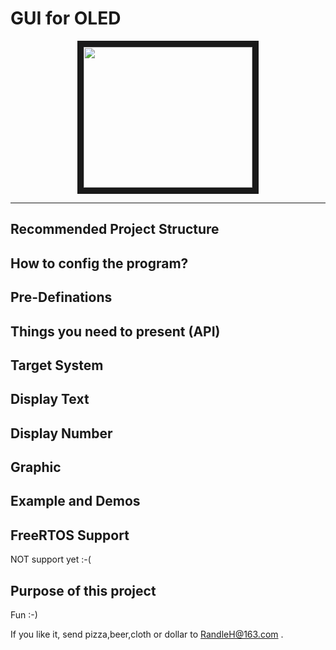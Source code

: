 
# GUI for OLED 
<p align="center">
<img src="https://raw.githubusercontent.com/RandleH/GUI-for-OLED-SSD1306/main/Img/OLED.png" width="270" height="225" border="10">
 </p>

---

## Recommended Project Structure

## How to config the program?

## Pre-Definations

## Things you need to present (API)

## Target System 

## Display Text

## Display Number

## Graphic

## Example and Demos

## FreeRTOS Support
NOT support yet :-(

## Purpose of this project

Fun  :-)

If you like it, send pizza,beer,cloth or dollar to RandleH@163.com .

